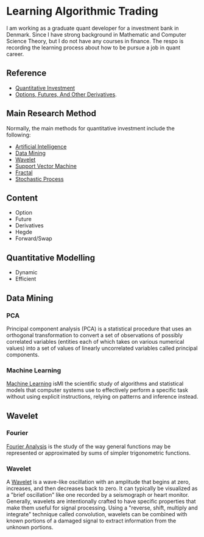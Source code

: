 # Learning Algorithmic Trading

I am working as a graduate quant developer for a investment bank in Denmark. Since I have strong background in Mathematic and Computer Science Theory, but I do not have any courses in finance. The respo is recording the learning process about how to be pursue a job in quant career. 

## Reference
- [Quantitative Investment](http://www.cis.pku.edu.cn/faculty/vision/zlin/%E9%87%8F%E5%8C%96%E6%8A%95%E8%B5%84%E2%80%94%E2%80%94%E7%AD%96%E7%95%A5%E4%B8%8E%E6%8A%80%E6%9C%AF.pdf)
- [Options, Futures, And Other Derivatives](https://shamit8.files.wordpress.com/2014/11/options-futures-and-other-derivatives-8th-john.pdf).

## Main Research Method
Normally, the main methods for quantitative investment include the following:
- [Artificial Intelligence](https://en.wikipedia.org/wiki/Artificial_intelligence)
- [Data Mining](https://en.wikipedia.org/wiki/Data_mining)
- [Wavelet](https://en.wikipedia.org/wiki/Wavelet)
- [Support Vector Machine](https://en.wikipedia.org/wiki/Support-vector_machine)
- [Fractal](https://en.wikipedia.org/wiki/Fractal)
- [Stochastic Process](https://en.wikipedia.org/wiki/Stochastic_process)

## Content
- Option
- Future
- Derivatives
- Hegde
- Forward/Swap

## Quantitative Modelling
- Dynamic
- Efficient 

## Data Mining

### PCA
Principal component analysis (PCA) is a statistical procedure that uses an orthogonal transformation to convert a set of observations of possibly correlated variables (entities each of which takes on various numerical values) into a set of values of linearly uncorrelated variables called principal components. 

### Machine Learning
[Machine Learning](https://en.wikipedia.org/wiki/Machine_learning) isMl  the scientific study of algorithms and statistical models that computer systems use to effectively perform a specific task without using explicit instructions, relying on patterns and inference instead. 

## Wavelet

### Fourier
[Fourier Analysis](http://www.people.fas.harvard.edu/~djmorin/waves/Fourier.pdf) is the study of the way general functions may be represented or approximated by sums of simpler trigonometric functions. 

### Wavelet
A [Wavelet](https://en.wikipedia.org/wiki/Wavelet) is a wave-like oscillation with an amplitude that begins at zero, increases, and then decreases back to zero. It can typically be visualized as a "brief oscillation" like one recorded by a seismograph or heart monitor. Generally, wavelets are intentionally crafted to have specific properties that make them useful for signal processing. Using a "reverse, shift, multiply and integrate" technique called convolution, wavelets can be combined with known portions of a damaged signal to extract information from the unknown portions. 